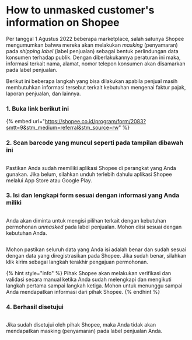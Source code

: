 # How to unmasked customer's information on Shopee

Per tanggal 1 Agustus 2022 beberapa marketplace, salah satunya Shopee mengumumkan bahwa mereka akan melakukan _masking_ (penyamaran) pada _shipping label_ (label penjualan) sebagai bentuk perlindungan data konsumen terhadap publik. Dengan diberlakukannya peraturan ini maka, informasi terkait nama, alamat, nomor telepon konsumen akan disamarkan pada label penjualan.

Berikut ini beberapa langkah yang bisa dilakukan apabila penjual masih membutuhkan informasi tersebut terkait kebutuhan mengenai faktur pajak, laporan penjualan, dan lainnya.

### 1. Buka link berikut ini

{% embed url="https://shopee.co.id/program/form/2083?smtt=9&stm_medium=referral&stm_source=rw" %}

### 2. Scan barcode yang muncul seperti pada tampilan dibawah ini

<figure><img src="../../.gitbook/assets/langkah ke dua.jpeg" alt=""><figcaption></figcaption></figure>

Pastikan Anda sudah memiliki aplikasi Shopee di perangkat yang Anda gunakan. Jika belum, silahkan unduh terlebih dahulu aplikasi Shopee melalui App Store atau Google Play.

### 3. Isi dan lengkapi form sesuai dengan informasi yang Anda miliki

<figure><img src="../../.gitbook/assets/langkah ketiga.jpeg" alt=""><figcaption></figcaption></figure>

Anda akan diminta untuk mengisi pilihan terkait dengan kebutuhan permohonan _unmasked_ pada label penjualan. Mohon diisi sesuai dengan kebutuhan Anda.

<figure><img src="../../.gitbook/assets/WhatsApp Image 2022-09-13 at 2.18.55 PM.jpeg" alt=""><figcaption></figcaption></figure>

Mohon pastikan seluruh data yang Anda isi adalah benar dan sudah sesuai dengan data yang diregistrasikan pada Shopee. Jika sudah benar, silahkan klik kirim sebagai langkah terakhir pengajuan permohonan.

{% hint style="info" %}
Pihak Shopee akan melakukan verifikasi dan validasi secara manual ketika Anda sudah melengkapi dan mengikuti langkah pertama sampai langkah ketiga. Mohon untuk menunggu sampai Anda mendapatkan informasi dari pihak Shopee.
{% endhint %}

### 4. Berhasil disetujui

<figure><img src="../../.gitbook/assets/hasil.jpeg" alt=""><figcaption></figcaption></figure>

Jika sudah disetujui oleh pihak Shopee, maka Anda tidak akan mendapatkan masking (penyamaran) pada label penjualan Anda.
